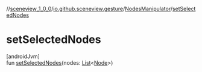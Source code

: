 //[sceneview_1_0_0](../../../index.md)/[io.github.sceneview.gesture](../index.md)/[NodesManipulator](index.md)/[setSelectedNodes](set-selected-nodes.md)

# setSelectedNodes

[androidJvm]\
fun [setSelectedNodes](set-selected-nodes.md)(nodes: [List](https://kotlinlang.org/api/latest/jvm/stdlib/kotlin.collections/-list/index.html)&lt;[Node](../../io.github.sceneview.nodes/-node/index.md)&gt;)
